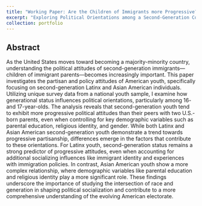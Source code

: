 ```yaml
---
title: "Working Paper: Are the Children of Immigrants more Progressive?"
excerpt: "Exploring Political Orientations among a Second-Generation Cohort"
collection: portfolio
---
```


## Abstract
As the United States moves toward becoming a majority-minority country, understanding the political attitudes of second-generation immigrants—children of immigrant parents—becomes increasingly important. This paper investigates the partisan and policy attitudes of American youth, specifically focusing on second-generation Latinx and Asian American individuals. Utilizing unique survey data from a national youth sample, I examine how generational status influences political orientations, particularly among 16- and 17-year-olds. The analysis reveals that second-generation youth tend to exhibit more progressive political attitudes than their peers with two U.S.-born parents, even when controlling for key demographic variables such as parental education, religious identity, and gender. While both Latinx and Asian American second-generation youth demonstrate a trend towards progressive partisanship, differences emerge in the factors that contribute to these orientations. For Latinx youth, second-generation status remains a strong predictor of progressive attitudes, even when accounting for additional socializing influences like immigrant identity and experiences with immigration policies. In contrast, Asian American youth show a more complex relationship, where demographic variables like parental education and religious identity play a more significant role. These findings underscore the importance of studying the intersection of race and generation in shaping political socialization and contribute to a more comprehensive understanding of the evolving American electorate.
